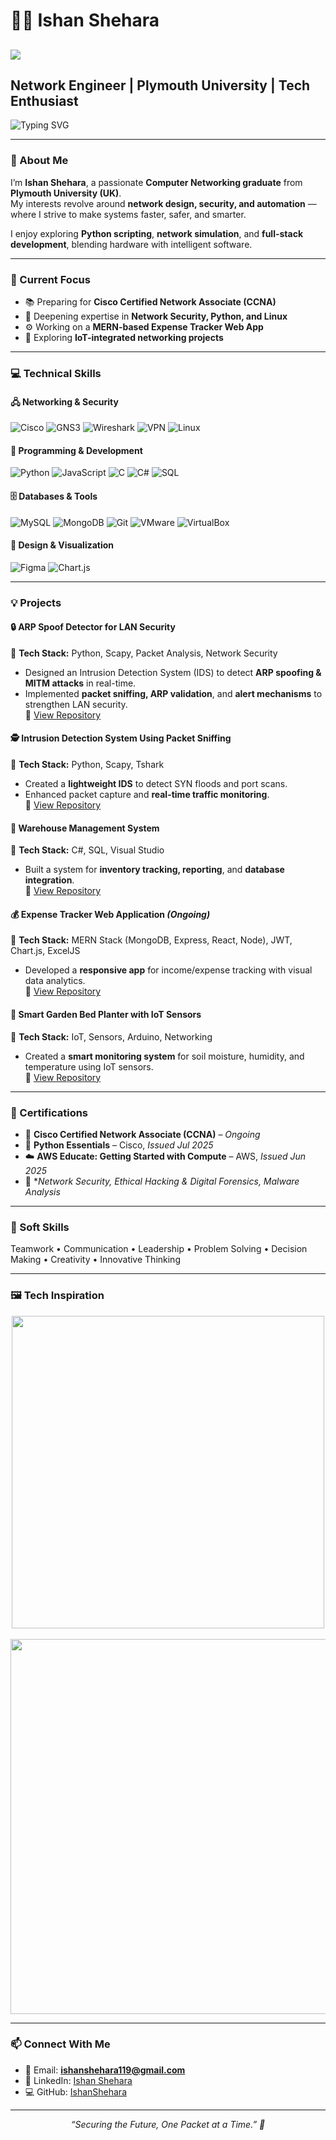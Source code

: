 # 👨‍💻 Ishan Shehara  

##
![](https://github.com/halfrost/halfrost/blob/master/icons/header_1.png)

## Network Engineer | Plymouth University | Tech Enthusiast  

![Typing SVG](https://readme-typing-svg.herokuapp.com?font=Fira+Code&weight=600&size=24&pause=1000&color=00F7FF&center=true&vCenter=true&multiline=true&width=800&height=100&lines=Building+Secure+Networks+with+Innovation.;Coding+Connectivity+for+the+Future.;Welcome+to+My+Tech+World+🌐)

---

### 🚀 About Me  

I’m **Ishan Shehara**, a passionate **Computer Networking graduate** from **Plymouth University (UK)**.  
My interests revolve around **network design, security, and automation** — where I strive to make systems faster, safer, and smarter.  

I enjoy exploring **Python scripting**, **network simulation**, and **full-stack development**, blending hardware with intelligent software.

---

### 🎯 Current Focus  

- 📚 Preparing for **Cisco Certified Network Associate (CCNA)**  
- 🧠 Deepening expertise in **Network Security, Python, and Linux**  
- ⚙️ Working on a **MERN-based Expense Tracker Web App**  
- 🌱 Exploring **IoT-integrated networking projects**  

---

### 💻 Technical Skills  

#### 🖧 Networking & Security  
![Cisco](https://img.shields.io/badge/-Cisco_Packet_Tracer-1BA0D7?style=flat-square&logo=cisco&logoColor=white)
![GNS3](https://img.shields.io/badge/-GNS3-333333?style=flat-square&logo=gns3&logoColor=white)
![Wireshark](https://img.shields.io/badge/-Wireshark-1679A7?style=flat-square&logo=wireshark&logoColor=white)
![VPN](https://img.shields.io/badge/-VPN-FF6F00?style=flat-square&logo=databricks&logoColor=white)
![Linux](https://img.shields.io/badge/-Linux-FCC624?style=flat-square&logo=linux&logoColor=black)

#### 💾 Programming & Development  
![Python](https://img.shields.io/badge/-Python-3776AB?style=flat-square&logo=python&logoColor=white)
![JavaScript](https://img.shields.io/badge/-JavaScript-F7DF1E?style=flat-square&logo=javascript&logoColor=black)
![C](https://img.shields.io/badge/-C-00599C?style=flat-square&logo=c&logoColor=white)
![C#](https://img.shields.io/badge/-C%23-239120?style=flat-square&logo=c-sharp&logoColor=white)
![SQL](https://img.shields.io/badge/-SQL-003B57?style=flat-square&logo=databricks&logoColor=white)

#### 🗄️ Databases & Tools  
![MySQL](https://img.shields.io/badge/-MySQL-4479A1?style=flat-square&logo=mysql&logoColor=white)
![MongoDB](https://img.shields.io/badge/-MongoDB-47A248?style=flat-square&logo=mongodb&logoColor=white)
![Git](https://img.shields.io/badge/-Git-F05032?style=flat-square&logo=git&logoColor=white)
![VMware](https://img.shields.io/badge/-VMware-607078?style=flat-square&logo=vmware&logoColor=white)
![VirtualBox](https://img.shields.io/badge/-VirtualBox-183A61?style=flat-square&logo=virtualbox&logoColor=white)

#### 🧰 Design & Visualization  
![Figma](https://img.shields.io/badge/-Figma-F24E1E?style=flat-square&logo=figma&logoColor=white)
![Chart.js](https://img.shields.io/badge/-Chart.js-FF6384?style=flat-square&logo=chartdotjs&logoColor=white)

---

### 💡 Projects  

#### 🔒 ARP Spoof Detector for LAN Security  
🧩 **Tech Stack:** Python, Scapy, Packet Analysis, Network Security  
- Designed an Intrusion Detection System (IDS) to detect **ARP spoofing & MITM attacks** in real-time.  
- Implemented **packet sniffing, ARP validation**, and **alert mechanisms** to strengthen LAN security.  
🔗 [View Repository](https://github.com/Ishanshehara/ARP-Spoof-detector.git)

#### 🕵️ Intrusion Detection System Using Packet Sniffing  
🧠 **Tech Stack:** Python, Scapy, Tshark  
- Created a **lightweight IDS** to detect SYN floods and port scans.  
- Enhanced packet capture and **real-time traffic monitoring**.  
🔗 [View Repository](https://github.com/Ishanshehara/Intrusion-detection-system-.git)

#### 🏬 Warehouse Management System  
🧱 **Tech Stack:** C#, SQL, Visual Studio  
- Built a system for **inventory tracking, reporting**, and **database integration**.  
🔗 [View Repository](https://github.com/Ishanshehara/warehouse-app.git)

#### 💰 Expense Tracker Web Application *(Ongoing)*  
🧠 **Tech Stack:** MERN Stack (MongoDB, Express, React, Node), JWT, Chart.js, ExcelJS  
- Developed a **responsive app** for income/expense tracking with visual data analytics.  
🔗 [View Repository](https://github.com/Ishanshehara/Expense-Tracker-.git)

#### 🌿 Smart Garden Bed Planter with IoT Sensors  
🌱 **Tech Stack:** IoT, Sensors, Arduino, Networking  
- Created a **smart monitoring system** for soil moisture, humidity, and temperature using IoT sensors.  
🔗 [View Repository](https://github.com/Ishanshehara/Smart-Garden-Bed-Planter-for-Intelligent-Plant-Care.git)

---

### 📜 Certifications  

- 🧩 **Cisco Certified Network Associate (CCNA)** – *Ongoing*  
- 🐍 **Python Essentials** – Cisco, *Issued Jul 2025*  
- ☁️ **AWS Educate: Getting Started with Compute** – AWS, *Issued Jun 2025*  
- 🧠 **Network Security, Ethical Hacking & Digital Forensics, Malware Analysis*

---

### 🧠 Soft Skills  

Teamwork • Communication • Leadership • Problem Solving • Decision Making • Creativity • Innovative Thinking  

---

### 🖼️ Tech Inspiration  

<div align="center">
  <img src="https://cdn.dribbble.com/users/1162077/screenshots/3848914/programmer.gif" width="500" />
  <br><br>
  <img src="https://raw.githubusercontent.com/ABSphreak/ABSphreak/master/gifs/code.gif" width="600" />
</div>

---

### 📫 Connect With Me  

- 📧 Email: **ishanshehara119@gmail.com**  
- 💼 LinkedIn: [Ishan Shehara](https://www.linkedin.com/in/ishan-shehara-04096929b)  
- 💻 GitHub: [IshanShehara](https://github.com/IshanShehara)  

---

<p align="center">
  <i>“Securing the Future, One Packet at a Time.” 🚀</i>
</p>
